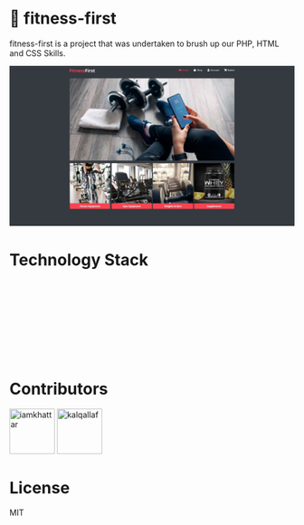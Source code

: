 <link rel="stylesheet" href="https://cdn.rawgit.com/konpa/devicon/df6431e323547add1b4cf45992913f15286456d3/devicon.min.css">

# 💪 fitness-first

fitness-first is a project that was undertaken to brush up our PHP, HTML and CSS Skills.

![FitnessFirst](assets/documentation/fitness-first-landing.jpg)

# Technology Stack

<i style="font-size:7rem;" class="devicon-html5-plain-wordmark colored"></i> <i class="devicon-css3-plain-wordmark colored"  style="font-size:7rem;  padding:1rem"></i> <i class="devicon-php-plain colored" style="font-size:7rem; padding-right:1rem"></i> <i class="devicon-mysql-plain-wordmark colored" style="font-size:7rem; padding:1rem"></i> <i class="devicon-visualstudio-plain colored" style="font-size:7rem; padding:1rem"></i>

# Contributors

<a href="https://github.com/iamkhattar"><img src="https://avatars3.githubusercontent.com/u/56852615?s=400&u=656d6befdb16f2be60c9c1f80456509a9dde69c4&v=4" title="iamkhattar" width="80" height="80"></a> <a href="https://github.com/kalqallaf"><img src="https://avatars0.githubusercontent.com/u/34354484?s=460&u=afae2a1029190dadb9a61b4eb7444710a1b4ee3d&v=4" title="kalqallaf" width="80" height="80"></a>

# License

MIT
